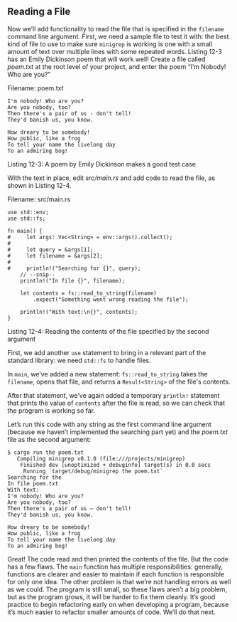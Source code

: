 ## Reading a File

Now we’ll add functionality to read the file that is specified in the
`filename` command line argument. First, we need a sample file to test it with:
the best kind of file to use to make sure `minigrep` is working is one with a
small amount of text over multiple lines with some repeated words. Listing 12-3
has an Emily Dickinson poem that will work well! Create a file called
*poem.txt* at the root level of your project, and enter the poem “I’m Nobody!
Who are you?”

<span class="filename">Filename: poem.txt</span>

```text
I'm nobody! Who are you?
Are you nobody, too?
Then there's a pair of us - don't tell!
They'd banish us, you know.

How dreary to be somebody!
How public, like a frog
To tell your name the livelong day
To an admiring bog!
```

<span class="caption">Listing 12-3: A poem by Emily Dickinson makes a good test
case</span>

With the text in place, edit *src/main.rs* and add code to read the file, as
shown in Listing 12-4.

<span class="filename">Filename: src/main.rs</span>

```rust,should_panic
use std::env;
use std::fs;

fn main() {
#     let args: Vec<String> = env::args().collect();
#
#     let query = &args[1];
#     let filename = &args[2];
#
#     println!("Searching for {}", query);
    // --snip--
    println!("In file {}", filename);

    let contents = fs::read_to_string(filename)
        .expect("Something went wrong reading the file");

    println!("With text:\n{}", contents);
}
```

<span class="caption">Listing 12-4: Reading the contents of the file specified
by the second argument</span>

First, we add another `use` statement to bring in a relevant part of the
standard library: we need `std::fs` to handle files.

In `main`, we’ve added a new statement: `fs::read_to_string` takes the
`filename`, opens that file, and returns a `Result<String>` of the file's
contents.

After that statement, we’ve again added a temporary `println!` statement that
prints the value of `contents` after the file is read, so we can check that the
program is working so far.

Let’s run this code with any string as the first command line argument (because
we haven’t implemented the searching part yet) and the *poem.txt* file as the
second argument:

```text
$ cargo run the poem.txt
   Compiling minigrep v0.1.0 (file:///projects/minigrep)
    Finished dev [unoptimized + debuginfo] target(s) in 0.0 secs
     Running `target/debug/minigrep the poem.txt`
Searching for the
In file poem.txt
With text:
I'm nobody! Who are you?
Are you nobody, too?
Then there's a pair of us — don't tell!
They'd banish us, you know.

How dreary to be somebody!
How public, like a frog
To tell your name the livelong day
To an admiring bog!
```

Great! The code read and then printed the contents of the file. But the code
has a few flaws. The `main` function has multiple responsibilities: generally,
functions are clearer and easier to maintain if each function is responsible
for only one idea. The other problem is that we’re not handling errors as well
as we could. The program is still small, so these flaws aren’t a big problem,
but as the program grows, it will be harder to fix them cleanly. It’s good
practice to begin refactoring early on when developing a program, because it’s
much easier to refactor smaller amounts of code. We’ll do that next.

